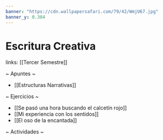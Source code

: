 ```yaml
---
banner: "https://cdn.wallpapersafari.com/79/42/WmjU67.jpg"
banner_y: 0.384
---
```

# Escritura Creativa
links: [[Tercer Semestre]]

~ Apuntes ~
- [[Estructuras Narrativas]]

~ Ejercicios ~
- [[Se pasó una hora buscando el calcetín rojo]]
- [[Mi experiencia con los sentidos]]
- [[El oso de la encantada]]

~ Actividades ~
